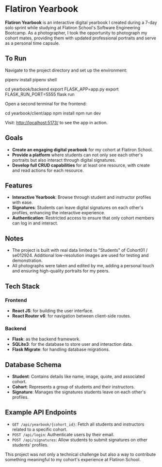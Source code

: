 # Flatiron Yearbook

**Flatiron Yearbook** is an interactive digital yearbook I created during a 7-day solo sprint while studying at Flatiron School's Software Engineering Bootcamp. As a photographer, I took the opportunity to photograph my cohort mates, providing them with updated professional portraits and serve as a personal time capsule.

## To Run

Navigate to the project directory and set up the environment:

pipenv install
pipenv shell

cd yearbook/backend
export FLASK_APP=app.py
export FLASK_RUN_PORT=5555
flask run


Open a second terminal for the frontend:

cd yearbook/client/app
npm install
npm run dev


Visit: [http://localhost:5173/](http://localhost:5173/) to see the app in action.

## Goals

- **Create an engaging digital yearbook** for my cohort at Flatiron School.
- **Provide a platform** where students can not only see each other's portraits but also interact through digital signatures.
- **Develop full CRUD capabilities** for at least one resource, with create and read actions for each resource.

## Features

- **Interactive Yearbook**: Browse through student and instructor profiles with ease.
- **Signatures**: Students can leave digital signatures on each other's profiles, enhancing the interactive experience.
- **Authentication**: Restricted access to ensure that only cohort members can log in and interact.

## Notes

- The project is built with real data limited to "Students" of Cohort01 / se012924. Additional low-resolution images are used for testing and demonstration.
- All photographs were taken and edited by me, adding a personal touch and ensuring high-quality portraits for my peers.

## Tech Stack

### Frontend

- **React JS**: for building the user interface.
- **React Router v6**: for navigation between client-side routes.

### Backend

- **Flask**: as the backend framework.
- **SQLite3**: for the database to store user and interaction data.
- **Flask Migrate**: for handling database migrations.

## Database Schema

- **Student**: Contains details like name, image, quote, and associated cohort.
- **Cohort**: Represents a group of students and their instructors.
- **Signature**: Manages the signatures students leave on each other's profiles.

## Example API Endpoints

- `GET /api/yearbook/{cohort_id}`: Fetch all students and instructors related to a specific cohort.
- `POST /api/login`: Authenticate users by their email.
- `POST /api/signatures`: Allow students to submit signatures on other students' profiles.

This project was not only a technical challenge but also a way to contribute something meaningful to my cohort's experience at Flatiron School.
